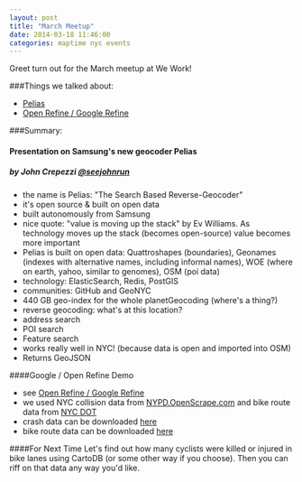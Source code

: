 ```yaml
---
layout: post
title: "March Meetup"
date: 2014-03-18 11:46:00
categories: maptime nyc events
---
```


Greet turn out for the March meetup at We Work!

###Things we talked about:

* [Pelias](https://github.com/mapzen/pelias)
* [Open Refine / Google Refine](http://is.gd/refine)

###Summary:

#### Presentation on Samsung's new geocoder Pelias
##### by John Crepezzi [@seejohnrun](https://twitter.com/seejohnrun)
* the name is Pelias: "The Search Based Reverse-Geocoder"
* it's open source & built on open data
* built autonomously from Samsung
* nice quote: "value is moving up the stack" by Ev Williams. As technology moves up the stack (becomes open-source) value becomes more important
* Pelias is built on open data: Quattroshapes (boundaries), Geonames (indexes with alternative names, including informal names), WOE (where on earth, yahoo, similar to genomes), OSM (poi data)
* technology: ElasticSearch, Redis, PostGIS
* communities: GitHub and GeoNYC
* 440 GB geo-index for the whole planetGeocoding (where's a thing?)
* reverse geocoding: what's at this location?
* address search
* POI search
* Feature search
* works really well in NYC! (because data is open and imported into OSM)
* Returns GeoJSON

####Google / Open Refine Demo
* see [Open Refine / Google Refine](http://is.gd/refine)
* we used NYC collision data from [NYPD.OpenScrape.com](http://nypd.openscrape.com/#/) and bike route data from [NYC DOT](http://www.nyc.gov/html/dot/html/about/datafeeds.shtml)
* crash data can be downloaded [here](http://nypd.openscrape.com/#/collisions.csv.gz)
* bike route data can be downloaded [here](http://www.nyc.gov/html/dot/downloads/misc/2013-nyc-bike-routes.zip)


####For Next Time
Let's find out how many cyclists were killed or injured in bike lanes using CartoDB (or some other way if you choose). Then you can riff on that data any way you'd like.